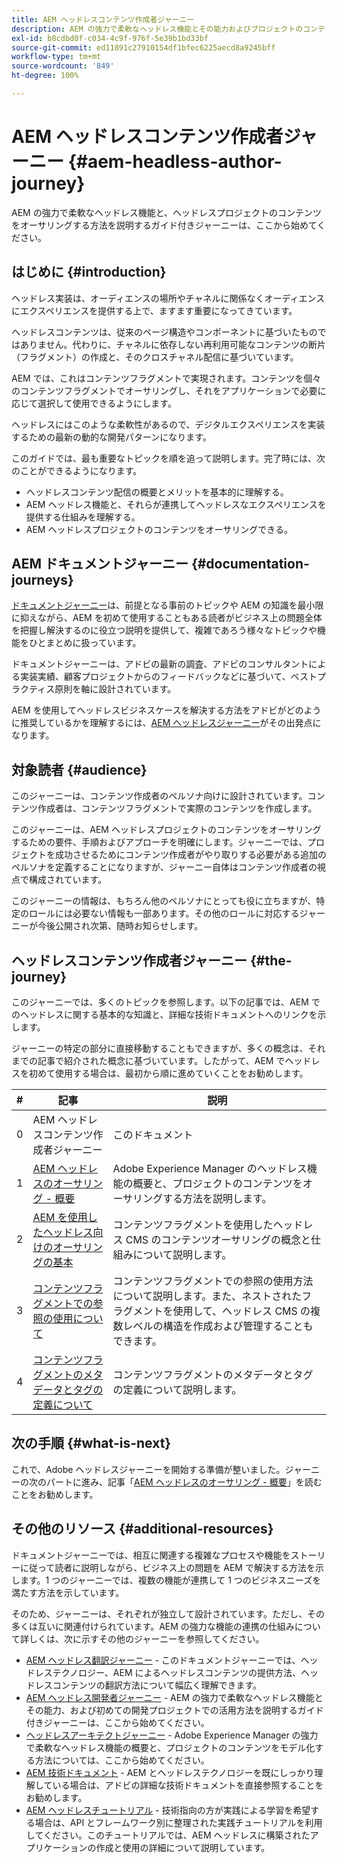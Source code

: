 ```yaml
---
title: AEM ヘッドレスコンテンツ作成者ジャーニー
description: AEM の強力で柔軟なヘッドレス機能とその能力およびプロジェクトのコンテンツをオーサリングする方法を説明するガイド付きジャーニーは、ここから始めてください。
exl-id: b8cdbd0f-c034-4c9f-976f-5e39b1bd33bf
source-git-commit: ed11891c27910154df1bfec6225aecd8a9245bff
workflow-type: tm+mt
source-wordcount: '849'
ht-degree: 100%

---
```


# AEM ヘッドレスコンテンツ作成者ジャーニー {#aem-headless-author-journey}

AEM の強力で柔軟なヘッドレス機能と、ヘッドレスプロジェクトのコンテンツをオーサリングする方法を説明するガイド付きジャーニーは、ここから始めてください。

## はじめに {#introduction}

ヘッドレス実装は、オーディエンスの場所やチャネルに関係なくオーディエンスにエクスペリエンスを提供する上で、ますます重要になってきています。

ヘッドレスコンテンツは、従来のページ構造やコンポーネントに基づいたものではありません。代わりに、チャネルに依存しない再利用可能なコンテンツの断片（フラグメント）の作成と、そのクロスチャネル配信に基づいています。

AEM では、これはコンテンツフラグメントで実現されます。コンテンツを個々のコンテンツフラグメントでオーサリングし、それをアプリケーションで必要に応じて選択して使用できるようにします。

ヘッドレスにはこのような柔軟性があるので、デジタルエクスペリエンスを実装するための最新の動的な開発パターンになります。

このガイドでは、最も重要なトピックを順を追って説明します。完了時には、次のことができるようになります。

* ヘッドレスコンテンツ配信の概要とメリットを基本的に理解する。
* AEM ヘッドレス機能と、それらが連携してヘッドレスなエクスペリエンスを提供する仕組みを理解する。
* AEM ヘッドレスプロジェクトのコンテンツをオーサリングできる。

## AEM ドキュメントジャーニー {#documentation-journeys}

[ドキュメントジャーニー](/help/journey-documentation/home.md)は、前提となる事前のトピックや AEM の知識を最小限に抑えながら、AEM を初めて使用することもある読者がビジネス上の問題全体を把握し解決するのに役立つ説明を提供して、複雑であろう様々なトピックや機能をひとまとめに扱っています。

ドキュメントジャーニーは、アドビの最新の調査、アドビのコンサルタントによる実装実績、顧客プロジェクトからのフィードバックなどに基づいて、ベストプラクティス原則を軸に設計されています。

AEM を使用してヘッドレスビジネスケースを解決する方法をアドビがどのように推奨しているかを理解するには、[AEM ヘッドレスジャーニー](/help/journey-headless/home.md)がその出発点になります。

## 対象読者 {#audience}

このジャーニーは、コンテンツ作成者のペルソナ向けに設計されています。コンテンツ作成者は、コンテンツフラグメントで実際のコンテンツを作成します。

このジャーニーは、AEM ヘッドレスプロジェクトのコンテンツをオーサリングするための要件、手順およびアプローチを明確にします。ジャーニーでは、プロジェクトを成功させるためにコンテンツ作成者がやり取りする必要がある追加のペルソナを定義することになりますが、ジャーニー自体はコンテンツ作成者の視点で構成されています。

このジャーニーの情報は、もちろん他のペルソナにとっても役に立ちますが、特定のロールには必要ない情報も一部あります。その他のロールに対応するジャーニーが今後公開され次第、随時お知らせします。

## ヘッドレスコンテンツ作成者ジャーニー {#the-journey}

このジャーニーでは、多くのトピックを参照します。以下の記事では、AEM でのヘッドレスに関する基本的な知識と、詳細な技術ドキュメントへのリンクを示します。

ジャーニーの特定の部分に直接移動することもできますが、多くの概念は、それまでの記事で紹介された概念に基づいています。したがって、AEM でヘッドレスを初めて使用する場合は、最初から順に進めていくことをお勧めします。

| # | 記事 | 説明 |
|---|---|---|
| 0 | AEM ヘッドレスコンテンツ作成者ジャーニー | このドキュメント |
| 1 | [AEM ヘッドレスのオーサリング - 概要](introduction.md) | Adobe Experience Manager のヘッドレス機能の概要と、プロジェクトのコンテンツをオーサリングする方法を説明します。 |
| 2 | [AEM を使用したヘッドレス向けのオーサリングの基本](basics.md) | コンテンツフラグメントを使用したヘッドレス CMS のコンテンツオーサリングの概念と仕組みについて説明します。 |
| 3 | [コンテンツフラグメントでの参照の使用について](references.md) | コンテンツフラグメントでの参照の使用方法について説明します。また、ネストされたフラグメントを使用して、ヘッドレス CMS の複数レベルの構造を作成および管理することもできます。 |
| 4 | [コンテンツフラグメントのメタデータとタグの定義について](metadata-tagging.md) | コンテンツフラグメントのメタデータとタグの定義について説明します。 |

## 次の手順 {#what-is-next}

これで、Adobe ヘッドレスジャーニーを開始する準備が整いました。ジャーニーの次のパートに進み、記事「[AEM ヘッドレスのオーサリング - 概要](introduction.md)」を読むことをお勧めします。

<!--
### Choose Your Own Adventure {#choose-your-path}

However, Adobe wants you to succeed as you get started with your AEM Headless project, regardless of your learning style. So please consider these two options.

* If you prefer to continue to **learn about headless concepts and AEM's headless technologies**, you should continue your AEM headless journey as recommended by next reviewing the document [How to Model Your Content as AEM Content Models](model-your-content.md) where you learn how to model your content structure in AEM.
* If you prefer to **learn by doing**, you can jump to the [Getting Started with AEM Headless hands-on tutorial](https://experienceleague.adobe.com/docs/experience-manager-learn/getting-started-with-aem-headless/graphql/multi-step/overview.html) where you will jump directly into AEM Headless development by implementing a simple project to expose AEM headless content.
-->

## その他のリソース {#additional-resources}

ドキュメントジャーニーでは、相互に関連する複雑なプロセスや機能をストーリーに従って読者に説明しながら、ビジネス上の問題を AEM で解決する方法を示します。1 つのジャーニーでは、複数の機能が連携して 1 つのビジネスニーズを満たす方法を示しています。

そのため、ジャーニーは、それぞれが独立して設計されています。ただし、その多くは互いに関連付けられています。AEM の強力な機能の連携の仕組みについて詳しくは、次に示すその他のジャーニーを参照してください。

* [AEM ヘッドレス翻訳ジャーニー](/help/journey-headless/translation/overview.md) - このドキュメントジャーニーでは、ヘッドレステクノロジー、AEM によるヘッドレスコンテンツの提供方法、ヘッドレスコンテンツの翻訳方法について幅広く理解できます。
* [AEM ヘッドレス開発者ジャーニー](/help/journey-headless/developer/overview.md) - AEM の強力で柔軟なヘッドレス機能とその能力、および初めての開発プロジェクトでの活用方法を説明するガイド付きジャーニーは、ここから始めてください。
* [ヘッドレスアーキテクトジャーニー](/help/journey-headless/architect/overview.md) - Adobe Experience Manager の強力で柔軟なヘッドレス機能の概要と、プロジェクトのコンテンツをモデル化する方法については、ここから始めてください。
* [AEM 技術ドキュメント](https://experienceleague.adobe.com/docs/experience-manager-65.html?lang=ja) - AEM とヘッドレステクノロジーを既にしっかり理解している場合は、アドビの詳細な技術ドキュメントを直接参照することをお勧めします。
* [AEM ヘッドレスチュートリアル](https://experienceleague.adobe.com/docs/experience-manager-learn/getting-started-with-aem-headless/overview.html?lang=ja) - 技術指向の方が実践による学習を希望する場合は、API とフレームワーク別に整理された実践チュートリアルを利用してください。このチュートリアルでは、AEM ヘッドレスに構築されたアプリケーションの作成と使用の詳細について説明しています。
